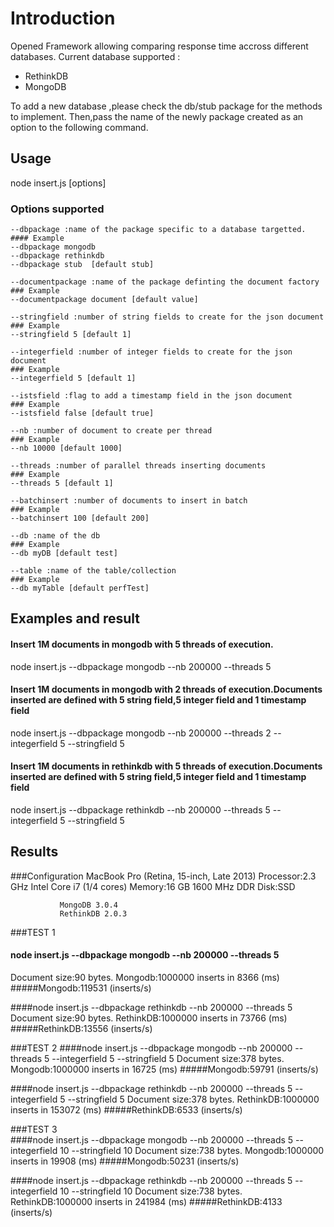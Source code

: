 # Introduction
Opened Framework allowing comparing response time accross different databases.
Current database supported :
- RethinkDB 
- MongoDB

To add a new database ,please check the db/stub package for the methods to implement.
Then,pass the name of the newly package created as an option to the following command.

## Usage
node insert.js [options]

### Options supported
    --dbpackage :name of the package specific to a database targetted.
    #### Example
    --dbpackage mongodb
    --dbpackage rethinkdb            
    --dbpackage stub  [default stub]
    
    --documentpackage :name of the package definting the document factory 
	### Example
    --documentpackage document [default value]

    --stringfield :number of string fields to create for the json document 
	### Example
    --stringfield 5 [default 1]

    --integerfield :number of integer fields to create for the json document 
	### Example
    --integerfield 5 [default 1]

    --istsfield :flag to add a timestamp field in the json document
	### Example
    --istsfield false [default true]

    --nb :number of document to create per thread
	### Example
    --nb 10000 [default 1000]

    --threads :number of parallel threads inserting documents
	### Example
    --threads 5 [default 1]

    --batchinsert :number of documents to insert in batch
	### Example
    --batchinsert 100 [default 200]    

    --db :name of the db
	### Example
    --db myDB [default test]     

    --table :name of the table/collection
	### Example
    --db myTable [default perfTest]  
    
## Examples and result
#### Insert 1M documents in mongodb with 5 threads of execution.
node insert.js --dbpackage mongodb --nb 200000 --threads 5 

#### Insert 1M documents in mongodb with 2 threads of execution.Documents inserted are defined with 5 string field,5 integer field and 1 timestamp field
node insert.js --dbpackage mongodb --nb 200000 --threads 2 --integerfield 5 --stringfield 5

#### Insert 1M documents in rethinkdb with 5 threads of execution.Documents inserted are defined with 5 string field,5 integer field and 1 timestamp field
node insert.js --dbpackage rethinkdb --nb 200000 --threads 5 --integerfield 5 --stringfield 5


## Results
###Configuration
               MacBook Pro (Retina, 15-inch, Late 2013)
               Processor:2.3 GHz Intel Core i7 (1/4 cores)
               Memory:16 GB 1600 MHz DDR
               Disk:SSD
               
               MongoDB 3.0.4
               RethinkDB 2.0.3
               
###TEST 1               
#### node insert.js --dbpackage mongodb --nb 200000 --threads 5 
Document size:90 bytes.
Mongodb:1000000 inserts in 8366 (ms)
#####Mongodb:119531 (inserts/s)

####node insert.js --dbpackage rethinkdb --nb 200000 --threads 5 
Document size:90 bytes.
RethinkDB:1000000 inserts in 73766 (ms)
#####RethinkDB:13556 (inserts/s)

###TEST 2
####node insert.js --dbpackage mongodb --nb 200000 --threads 5 --integerfield 5 --stringfield 5
Document size:378 bytes.
Mongodb:1000000 inserts in 16725 (ms)
#####Mongodb:59791 (inserts/s)

####node insert.js --dbpackage rethinkdb --nb 200000 --threads 5 --integerfield 5 --stringfield 5
Document size:378 bytes.
RethinkDB:1000000 inserts in 153072 (ms)
#####RethinkDB:6533 (inserts/s)

###TEST 3  
####node insert.js --dbpackage mongodb --nb 200000 --threads 5 --integerfield 10 --stringfield 10
Document size:738 bytes.
Mongodb:1000000 inserts in 19908 (ms)
#####Mongodb:50231 (inserts/s)

####node insert.js --dbpackage rethinkdb --nb 200000 --threads 5 --integerfield 10 --stringfield 10
Document size:738 bytes.
RethinkDB:1000000 inserts in 241984 (ms)
#####RethinkDB:4133 (inserts/s)

  

